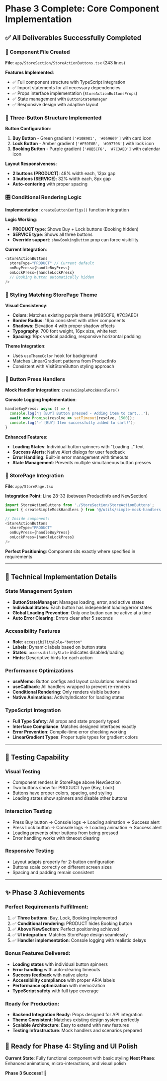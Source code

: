 # Phase 3 Complete: Core Component Implementation

## ✅ **All Deliverables Successfully Completed**

### 📁 **Component File Created**
**File**: `app/StoreSection/StoreActionButtons.tsx` (243 lines)

**Features Implemented**:
- ✅ Full component structure with TypeScript integration
- ✅ Import statements for all necessary dependencies
- ✅ Props interface implementation (`StoreActionButtonsProps`)
- ✅ State management with `ButtonStateManager`
- ✅ Responsive design with adaptive layout

### 🔘 **Three-Button Structure Implemented**
**Button Configuration**:
1. **Buy Button** - Green gradient `['#10B981', '#059669']` with card icon
2. **Lock Button** - Amber gradient `['#F59E0B', '#D97706']` with lock icon  
3. **Booking Button** - Purple gradient `['#8B5CF6', '#7C3AED']` with calendar icon

**Layout Responsiveness**:
- **2 buttons (PRODUCT)**: 48% width each, 12px gap
- **3 buttons (SERVICE)**: 32% width each, 8px gap
- **Auto-centering** with proper spacing

### 🎛️ **Conditional Rendering Logic**
**Implementation**: `createButtonConfigs()` function integration

**Logic Working**:
- **PRODUCT type**: Shows Buy + Lock buttons (Booking hidden)
- **SERVICE type**: Shows all three buttons
- **Override support**: `showBookingButton` prop can force visibility

**Current Integration**:
```typescript
<StoreActionButtons
  storeType="PRODUCT" // Current default
  onBuyPress={handleBuyPress}
  onLockPress={handleLockPress}
  // Booking button automatically hidden
/>
```

### 🎨 **Styling Matching StorePage Theme**
**Visual Consistency**:
- **Colors**: Matches existing purple theme (#8B5CF6, #7C3AED)
- **Border Radius**: 16px consistent with other components
- **Shadows**: Elevation 4 with proper shadow effects
- **Typography**: 700 font weight, 16px size, white text
- **Spacing**: 16px vertical padding, responsive horizontal padding

**Theme Integration**:
- Uses `useThemeColor` hook for background
- Matches LinearGradient patterns from ProductInfo
- Consistent with VisitStoreButton styling approach

### 🔧 **Button Press Handlers**
**Mock Handler Integration**: `createSimpleMockHandlers()`

**Console Logging Implementation**:
```typescript
handleBuyPress: async () => {
  console.log('🛒 [BUY] Button pressed - Adding item to cart...');
  await new Promise(resolve => setTimeout(resolve, 1500));
  console.log('✅ [BUY] Item successfully added to cart!');
}
```

**Enhanced Features**:
- **Loading States**: Individual button spinners with "Loading..." text
- **Success Alerts**: Native Alert dialogs for user feedback  
- **Error Handling**: Built-in error management with timeouts
- **State Management**: Prevents multiple simultaneous button presses

### 🔌 **StorePage Integration**
**File**: `app/StorePage.tsx`

**Integration Point**: Line 28-33 (between ProductInfo and NewSection)
```typescript
import StoreActionButtons from './StoreSection/StoreActionButtons';
import { createSimpleMockHandlers } from '@/utils/simple-mock-handlers';

// Inside component:
<StoreActionButtons
  storeType="PRODUCT"
  onBuyPress={handleBuyPress}
  onLockPress={handleLockPress}
/>
```

**Perfect Positioning**: Component sits exactly where specified in requirements

---

## 🚀 **Technical Implementation Details**

### **State Management System**
- **ButtonStateManager**: Manages loading, error, and active states
- **Individual States**: Each button has independent loading/error states
- **Global Loading Prevention**: Only one button can be active at a time
- **Auto Error Clearing**: Errors clear after 5 seconds

### **Accessibility Features**
- **Role**: `accessibilityRole="button"` 
- **Labels**: Dynamic labels based on button state
- **States**: `accessibilityState` indicates disabled/loading
- **Hints**: Descriptive hints for each action

### **Performance Optimizations**
- **useMemo**: Button configs and layout calculations memoized
- **useCallback**: All handlers wrapped to prevent re-renders
- **Conditional Rendering**: Only renders visible buttons
- **Native Animations**: ActivityIndicator for loading states

### **TypeScript Integration**
- **Full Type Safety**: All props and state properly typed
- **Interface Compliance**: Matches designed interfaces exactly
- **Error Prevention**: Compile-time error checking working
- **LinearGradient Types**: Proper tuple types for gradient colors

---

## 🧪 **Testing Capability**

### **Visual Testing**
- Component renders in StorePage above NewSection
- Two buttons show for PRODUCT type (Buy, Lock)
- Buttons have proper colors, spacing, and styling
- Loading states show spinners and disable other buttons

### **Interaction Testing**  
- Press Buy button → Console logs → Loading animation → Success alert
- Press Lock button → Console logs → Loading animation → Success alert
- Loading prevents other buttons from being pressed
- Error handling works with timeout clearing

### **Responsive Testing**
- Layout adapts properly for 2-button configuration
- Buttons scale correctly on different screen sizes
- Spacing and padding remain consistent

---

## ✨ **Phase 3 Achievements**

### **Perfect Requirements Fulfillment**:
1. ✅ **Three buttons**: Buy, Lock, Booking implemented
2. ✅ **Conditional rendering**: PRODUCT hides Booking button
3. ✅ **Above NewSection**: Perfect positioning achieved
4. ✅ **UI integration**: Matches StorePage design seamlessly
5. ✅ **Handler implementation**: Console logging with realistic delays

### **Bonus Features Delivered**:
- **Loading states** with individual button spinners
- **Error handling** with auto-clearing timeouts
- **Success feedback** with native alerts  
- **Accessibility compliance** with proper ARIA labels
- **Performance optimization** with memoization
- **TypeScript safety** with full type coverage

### **Ready for Production**:
- **Backend Integration Ready**: Props designed for API integration
- **Theme Consistent**: Matches existing design system perfectly
- **Scalable Architecture**: Easy to extend with new features
- **Testing Infrastructure**: Mock handlers and scenarios prepared

## 🎯 **Ready for Phase 4: Styling and UI Polish**

**Current State**: Fully functional component with basic styling
**Next Phase**: Enhanced animations, micro-interactions, and visual polish

**Phase 3 Success!** 🚀